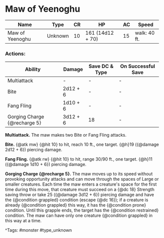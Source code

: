 # Maw of Yeenoghu

| Name | Type | CR | HP | AC | Speed |
|------|------|----|----|----|-------|
| Maw of Yeenoghu | Unknown | 10 | 161 (14d12 + 70) | 15 | walk: 40 ft. |

### Actions:

| Ability | Damage | Save DC & Type | On Successful Save |
|---------|--------|----------------|--------------------|
| Multiattack | - | - | - |
| Bite | 2d12 + 6 | - | - |
| Fang Fling | 1d10 + 6 | - | - |
| Gorging Charge {@recharge 5} | 3d12 + 6 | 18 | - |


**Multiattack.** The maw makes two Bite or Fang Fling attacks.

**Bite.** {@atk mw} {@hit 10} to hit, reach 10 ft., one target. {@h}19 ({@damage 2d12 + 6}) piercing damage.

**Fang Fling.** {@atk rw} {@hit 10} to hit, range 30/90 ft., one target. {@h}11 ({@damage 1d10 + 6}) piercing damage.

**Gorging Charge {@recharge 5}.** The maw moves up to its speed without provoking opportunity attacks and can move through the spaces of Large or smaller creatures. Each time the maw enters a creature's space for the first time during this move, that creature must succeed on a {@dc 18} Strength saving throw or take 25 ({@damage 3d12 + 6}) piercing damage and have the {@condition grappled} condition (escape {@dc 16}); if a creature is already {@condition grappled} this way, it has the {@condition prone} condition. Until this grapple ends, the target has the {@condition restrained} condition. The maw can have only one creature {@condition grappled} in this way at a time.

^Tags: #monster #type_unknown